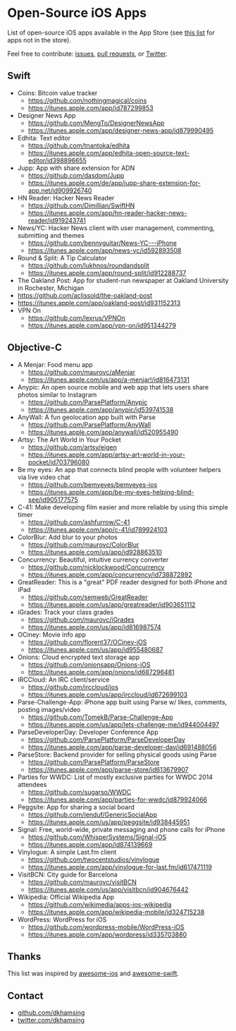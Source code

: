 # Open-Source iOS Apps

List of open-source iOS apps available in the App Store (see [this list](non-app-store-ios-apps.md) for apps not in the store).

Feel free to contribute: [issues](https://github.com/dkhamsing/open-source-ios-apps/issues), [pull requests](https://github.com/dkhamsing/open-source-ios-apps/pulls), or [Twitter](https://twitter.com/dkhamsing).

## Swift
- Coins: Bitcoin value tracker
  - https://github.com/nothingmagical/coins
  - https://itunes.apple.com/app/id787299853
- Designer News App
  - https://github.com/MengTo/DesignerNewsApp
  - https://itunes.apple.com/app/designer-news-app/id879990495
- Edhita: Text editor
  - https://github.com/tnantoka/edhita
  - https://itunes.apple.com/app/edhita-open-source-text-editor/id398896655
- Jupp: App with share extension for ADN
  - https://github.com/dasdom/Jupp
  - https://itunes.apple.com/de/app/jupp-share-extension-for-app.net/id909926740
- HN Reader: Hacker News Reader
  - https://github.com/Dimillian/SwiftHN
  - https://itunes.apple.com/app/hn-reader-hacker-news-reader/id919243741
- News/YC: Hacker News client with user management, commenting, submitting and themes
  - https://github.com/bennyguitar/News-YC---iPhone
  - https://itunes.apple.com/app/news-yc/id592893508
- Round & Split: A Tip Calculator
  - https://github.com/lukhnos/roundandsplit
  - https://itunes.apple.com/app/round-split/id912288737 
-  The Oakland Post: App for student-run newspaper at Oakland University in Rochester, Michigan
  - https://github.com/aclissold/the-oakland-post 
  - https://itunes.apple.com/app/oakland-post/id931152313
- VPN On
  - https://github.com/lexrus/VPNOn
  - https://itunes.apple.com/app/vpn-on/id951344279

## Objective-C
- A Menjar: Food menu app
  - https://github.com/maurovc/aMenjar
  - https://itunes.apple.com/us/app/a-menjar!/id816473131
- Anypic: An open source mobile and web app that lets users share photos similar to Instagram
  - https://github.com/ParsePlatform/Anypic
  - https://itunes.apple.com/app/anypic/id539741538
- AnyWall: A fun geolocation app built with Parse
  - https://github.com/ParsePlatform/AnyWall
  - https://itunes.apple.com/app/anywall/id520955490
- Artsy: The Art World in Your Pocket
  - https://github.com/artsy/eigen
  - https://itunes.apple.com/app/artsy-art-world-in-your-pocket/id703796080
- Be my eyes: An app that connects blind people with volunteer helpers via live video chat
  - https://github.com/bemyeyes/bemyeyes-ios
  - https://itunes.apple.com/app/be-my-eyes-helping-blind-see/id905177575   
- C-41: Make developing film easier and more reliable by using this simple timer
  - https://github.com/ashfurrow/C-41
  - https://itunes.apple.com/app/c-41/id789924103
- ColorBlur: Add blur to your photos
  - https://github.com/maurovc/ColorBlur
  - https://itunes.apple.com/us/app/id928863510
- Concurrency: Beautiful, intuitive currency converter
  - https://github.com/nicklockwood/Concurrency
  - https://itunes.apple.com/app/concurrency/id738872892
- GreatReader: This is a "great" PDF reader designed for both iPhone and iPad
  - https://github.com/semweb/GreatReader
  - https://itunes.apple.com/us/app/greatreader/id903651112
- iGrades: Track your class grades
  - https://github.com/maurovc/iGrades
  - https://itunes.apple.com/us/app/id816987574
- OCiney: Movie info app
  - https://github.com/florent37/OCiney-iOS
  - https://itunes.apple.com/us/app/id955480687
- Onions: Cloud encrypted text storage app
  - https://github.com/onionsapp/Onions-iOS
  - https://itunes.apple.com/app/onions/id687296481
- IRCCloud: An IRC client/service
  - https://github.com/irccloud/ios
  - https://itunes.apple.com/us/app/irccloud/id672699103
- Parse-Challenge-App: iPhone app built using Parse w/ likes, comments, posting images/video
  - https://github.com/TomekB/Parse-Challenge-App
  - https://itunes.apple.com/us/app/lets-challenge-me/id944004497
- ParseDeveloperDay: Developer Conference App
  - https://github.com/ParsePlatform/ParseDeveloperDay
  - https://itunes.apple.com/app/parse-developer-day/id691488056
- ParseStore: Backend provider for selling physical goods using Parse
  - https://github.com/ParsePlatform/ParseStore
  - https://itunes.apple.com/app/parse-store/id613679907
- Parties for WWDC: List of mostly exclusive parties for WWDC 2014 attendees
  - https://github.com/sugarso/WWDC
  - https://itunes.apple.com/app/parties-for-wwdc/id879924066
- Peggsite: App for sharing a social board
  - https://github.com/jenduf/GenericSocialApp
  - https://itunes.apple.com/us/app/peggsite/id938445951 
- Signal: Free, world-wide, private messaging and phone calls for iPhone
  - https://github.com/WhisperSystems/Signal-iOS
  - https://itunes.apple.com/app/id874139669
- Vinylogue: A simple Last.fm client
  - https://github.com/twocentstudios/vinylogue
  - https://itunes.apple.com/app/vinylogue-for-last.fm/id617471119
- VisitBCN: City guide for Barcelona
  - https://github.com/maurovc/visitBCN
  - https://itunes.apple.com/us/app/visitbcn/id904676442
- Wikipedia: Official Wikipedia App
  - https://github.com/wikimedia/apps-ios-wikipedia
  - https://itunes.apple.com/app/wikipedia-mobile/id324715238
- WordPress: WordPress for iOS
  - https://github.com/wordpress-mobile/WordPress-iOS
  - https://itunes.apple.com/app/wordpress/id335703880

## Thanks
This list was inspired by [awesome-ios](https://github.com/vsouza/awesome-ios) and [awesome-swift](https://github.com/matteocrippa/awesome-swift).

## Contact
- [github.com/dkhamsing](https://github.com/dkhamsing)
- [twitter.com/dkhamsing](https://twitter.com/dkhamsing)
